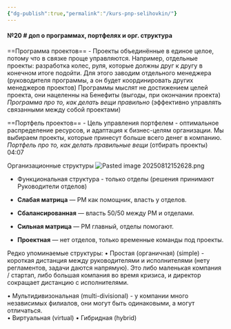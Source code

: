 ```yaml
---
{"dg-publish":true,"permalink":"/kurs-pnp-selihovkin/"}
---
```


#### №20 # доп о программах, портфелях и орг. структура
==Программа проектов== - Проекты объединённые в единое целое, потому что в связке проще управляются. Например, отдельные проекты: разработка колес, руля, которые должны друг к другу в конечном итоге подойти. Для этого заводим отдельного менеджера (руководителя программы, а он будет координировать других менеджеров проектов)
Программы мыслят не достижением целей проекта, они нацеленны на Бенефиты (выгоды, при окончании проекта)
*Программа про то, как делать вещи правильно* (эффективно управлять связанными между собой проектами)

==Портфель проектов== - 
Цель управления портфелем - оптимальное распределение ресурсов, и адаптация к бизнес-целям организации. Мы выбираем проекты, которые принесут больше всего денег в компанию.
*Портфель про то, как делать правильные вещи* (отбирать проекты)
04:07

Организационные структуры
![Pasted image 20250812152628.png](/img/user/Pasted%20image%2020250812152628.png)

- Функциональная структура - только отделы (решения принимают Руководители отделов)
     
- **Слабая матрица** — PM как помощник, власть у отделов.
    
- **Сбалансированная** — власть 50/50 между PM и отделами.
    
- **Сильная матрица** — PM главный, отделы помогают.
    
- **Проектная** — нет отделов, только временные команды под проекты.

Редко упоминаемые структуры:
• Простая (органичная) (simple) - короткая дистанция между руководителями и исполнителями (нету регламентов, задачи даются напрямую). Это либо маленькая компания / стартап, либо большая компания во время кризиса, и директор сокращает дистанцию с исполнителями.

• Мультидивизональная (multi-divisional) - у компании много независимых филиалов, они могут быть одинаковыми, а могут отличаться.  
• Виртуальная (virtual)
• Гибридная (hybrid)
